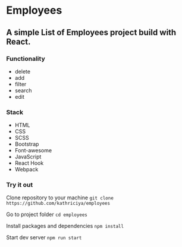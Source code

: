 # Employees

## A simple List of Employees project build with React.

### Functionality

- delete
- add
- filter
- search
- edit

### Stack

- HTML
- CSS
- SCSS
- Bootstrap
- Font-awesome
- JavaScript
- React Hook
- Webpack

### Try it out

Clone repository to your machine `git clone https://github.com/kathriciya/employees`

Go to project folder `cd employees`

Install packages and dependencies `npm install`

Start dev server `npm run start`
